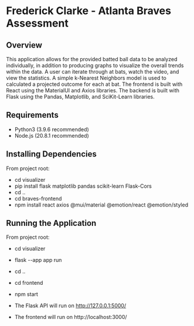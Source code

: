 # Frederick Clarke - Atlanta Braves Assessment

## Overview
This application allows for the provided batted ball data to be analyzed individually, in addition to producing graphs to visualize the overall trends within the data. A user can iterate through at bats, watch the video, and view the statistics. A simple k-Nearest Neighbors model is used to calculated a projected outcome for each at bat. The frontend is built with React using the MaterialUI and Axios libraries. The backend is built with Flask using the Pandas, Matplotlib, and SciKit-Learn libraries.

## Requirements
- Python3 (3.9.6 recommended)
- Node.js (20.8.1 recommended)

## Installing Dependencies
From project root:
- cd visualizer
- pip install flask matplotlib pandas scikit-learn Flask-Cors
- cd ..
- cd braves-frontend
- npm install react axios @mui/material @emotion/react @emotion/styled

## Running the Application
From project root:
- cd visualizer
- flask --app app run
- cd ..
- cd frontend
- npm start

- The Flask API will run on http://127.0.0.1:5000/
- The frontend will run on http://localhost:3000/
